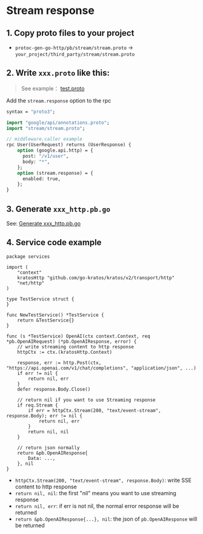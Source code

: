 # Stream response

## 1. Copy proto files to your project

- `protoc-gen-go-http/pb/stream/stream.proto` -> `your_project/third_party/stream/stream.proto`

## 2. Write `xxx.proto` like this:

> See example： [test.proto](../protoc-gen-go-http/examples/test.proto)

Add the `stream.response` option to the rpc

```proto
syntax = "proto3";

import "google/api/annotations.proto";
import "stream/stream.proto";

// middleware.caller example
rpc User(UserRequest) returns (UserResponse) {
    option (google.api.http) = {
      post: "/v1/user",
      body: "*",
    };
    option (stream.response) = {
      enabled: true,
    };
}

```

## 3. Generate `xxx_http.pb.go`

See: [Generate xxx_http.pb.go](../README.md#generate-xxx_http.pb.go)


## 4. Service code example

```golang
package services

import (
	"context"
	kratosHttp "github.com/go-kratos/kratos/v2/transport/http"
	"net/http"
)

type TestService struct {
}

func NewTestService() *TestService {
	return &TestService{}
}

func (s *TestService) OpenAI(ctx context.Context, req *pb.OpenAIRequest) (*pb.OpenAIResponse, error) {
	// write streaming content to http response
	httpCtx := ctx.(kratosHttp.Context)

	response, err := http.Post(ctx, "https://api.openai.com/v1/chat/completions", "application/json", ...)
	if err != nil {
		return nil, err
	}
	defer response.Body.Close()
	
	// return nil if you want to use Streaming response
	if req.Stream {
		if err = httpCtx.Stream(200, "text/event-stream", response.Body); err != nil {
			return nil, err
		}
		return nil, nil
	}
	
	// return json normally
	return &pb.OpenAIResponse{
		Data: ...,
	}, nil
}

```

- `httpCtx.Stream(200, "text/event-stream", response.Body)`: write SSE content to http response
- `return nil, nil`: the first "nil" means you want to use streaming response
- `return nil, err`: if err is not nil, the normal error response will be returned
- `return &pb.OpenAIResponse{...}, nil`: the json of `pb.OpenAIResponse` will be returned